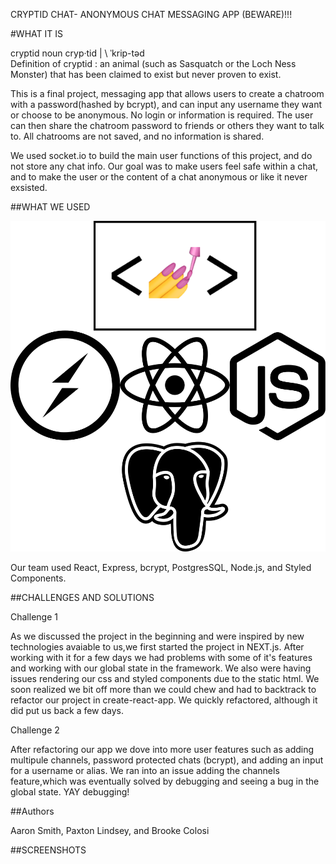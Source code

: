 CRYPTID CHAT- ANONYMOUS CHAT MESSAGING APP (BEWARE)!!!


#WHAT IT IS 

cryptid noun
cryp·​tid | \ ˈkrip-təd\
Definition of cryptid
: an animal (such as Sasquatch or the Loch Ness Monster) that has been claimed to exist but never proven to exist.

This is a final project, messaging app that allows users to create a chatroom with a password(hashed by bcrypt), and can input any username they want or choose to be anonymous. No login or information is required. The user can then share the chatroom password to friends or others they want to talk to. All chatrooms are not saved, and no information is shared. 

We used socket.io to build the main user functions of this project, and do not store any chat info. Our goal was to make users feel safe within a chat, and to make the user or the content of a chat anonymous or like it never exsisted. 

##WHAT WE USED 

![react](public/images/Group.png)

Our team used React, Express, bcrypt, PostgresSQL, Node.js, and Styled Components.

##CHALLENGES AND SOLUTIONS

Challenge 1

As we discussed the project in the beginning and were inspired by new technologies avaiable to us,we first started the project in NEXT.js. After working with it for a few days we had problems with some of it's features and working with our global state in the framework. We also were having issues rendering our css and styled components due to the static html. We soon realized we bit off more than we could chew and had to backtrack to refactor our project in create-react-app. We quickly refactored, although it did put us back a few days. 

Challenge 2

After refactoring our app we dove into more user features such as adding multipule channels, password protected chats (bcrypt), and adding an input for a username or alias. 
We ran into an issue adding the channels feature,which was eventually solved by debugging and seeing a bug in the global state. YAY debugging!

##Authors 

Aaron Smith, Paxton Lindsey, and Brooke Colosi 

##SCREENSHOTS



